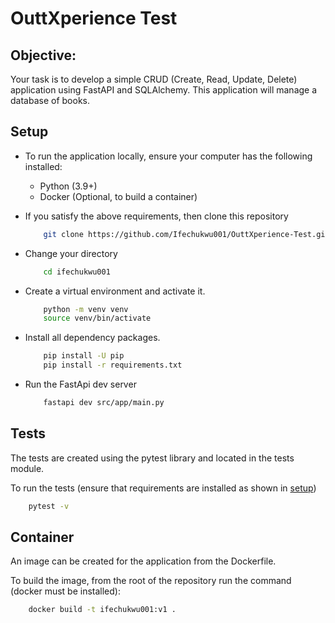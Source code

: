 # OuttXperience Test

## Objective:
Your task is to develop a simple CRUD (Create, Read, Update, Delete) application using FastAPI and SQLAlchemy. This application will manage a database of books.

## Setup
- To run the application locally, ensure your computer has the following installed:
    - Python (3.9+)
    - Docker (Optional, to build a container)

- If you satisfy the above requirements, then clone this repository
    ```bash
        git clone https://github.com/Ifechukwu001/OuttXperience-Test.git ifechukwu001
    ```

- Change your directory
    ```bash
        cd ifechukwu001
    ```

- Create a virtual environment and  activate it.
    ```bash
        python -m venv venv
        source venv/bin/activate
    ```

- Install all dependency packages.
    ```bash
        pip install -U pip
        pip install -r requirements.txt
    ```

- Run the FastApi dev server
    ```bash
        fastapi dev src/app/main.py
    ```

## Tests

The tests are created using the pytest library and located in the tests module.

To run the tests (ensure that requirements are installed as shown in [setup](#setup))
```bash
    pytest -v
```

## Container

An image can be created for the application from the Dockerfile. 

To build the image, from the root of the repository run the command (docker must be installed):
```bash
    docker build -t ifechukwu001:v1 .
```

